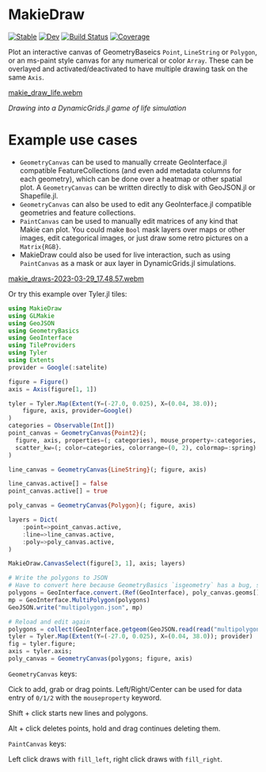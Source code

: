 # MakieDraw

[![Stable](https://img.shields.io/badge/docs-stable-blue.svg)](https://MakieOrg.github.io/MakieDraw.jl/stable/)
[![Dev](https://img.shields.io/badge/docs-dev-blue.svg)](https://MakieOrg.github.io/MakieDraw.jl/dev/)
[![Build Status](https://github.com/MakieOrg/MakieDraw.jl/actions/workflows/CI.yml/badge.svg?branch=main)](https://github.com/MakieOrg/MakieDraw.jl/actions/workflows/CI.yml?query=branch%3Amain)
[![Coverage](https://codecov.io/gh/MakieOrg/MakieDraw.jl/branch/main/graph/badge.svg)](https://codecov.io/gh/MakieOrg/MakieDraw.jl)


Plot an interactive canvas of GeometryBaseics `Point`, `LineString` or `Polygon`, or an ms-paint style canvas for any numerical or color `Array`. These can be overlayed and activated/deactivated to have multiple drawing task on the same `Axis`.

[makie_draw_life.webm](https://user-images.githubusercontent.com/2534009/228633357-52798d12-36dc-4bb7-a1d4-fdb620aa5ca6.webm)


_Drawing into a DynamicGrids.jl game of life simulation_

# Example use cases
- `GeometryCanvas` can be used to manually crreate GeoInterface.jl compatible FeatureCollections (and even add metadata columns for each geometry), which can be done over a heatmap or other spatial plot. A `GeometryCanvas` can be written directly to disk with GeoJSON.jl or Shapefile.jl.
- `GeometryCanvas` can also be used to edit any GeoInterface.jl compatible geometries and feature collections.
- `PaintCanvas` can be used to manually edit matrices of any kind that Makie can plot. You could make `Bool` mask layers over maps or other images, edit categorical images, or just draw some retro pictures on a `Matrix{RGB}`. 
- MakieDraw could also be used for live interaction, such as using `PaintCanvas` as a mask or aux layer in DynamicGrids.jl simulations.

[makie_draws-2023-03-29_17.48.57.webm](https://user-images.githubusercontent.com/2534009/228595860-ae996719-c4a3-4479-b4da-f65183da867a.webm)

Or try this example over Tyler.jl tiles:

```julia
using MakieDraw
using GLMakie
using GeoJSON
using GeometryBasics
using GeoInterface
using TileProviders
using Tyler
using Extents
provider = Google(:satelite)

figure = Figure()
axis = Axis(figure[1, 1])

tyler = Tyler.Map(Extent(Y=(-27.0, 0.025), X=(0.04, 38.0)); 
    figure, axis, provider=Google()
)
categories = Observable(Int[])
point_canvas = GeometryCanvas{Point2}(; 
  figure, axis, properties=(; categories), mouse_property=:categories,
  scatter_kw=(; color=categories, colorrange=(0, 2), colormap=:spring)
)

line_canvas = GeometryCanvas{LineString}(; figure, axis)

line_canvas.active[] = false
point_canvas.active[] = true

poly_canvas = GeometryCanvas{Polygon}(; figure, axis)

layers = Dict(
    :point=>point_canvas.active, 
    :line=>line_canvas.active,
    :poly=>poly_canvas.active,
)

MakieDraw.CanvasSelect(figure[3, 1], axis; layers)

# Write the polygons to JSON
# Have to convert here because GeometryBasics `isgeometry` has a bug, see PR #193
polygons = GeoInterface.convert.(Ref(GeoInterface), poly_canvas.geoms[])
mp = GeoInterface.MultiPolygon(polygons)
GeoJSON.write("multipolygon.json", mp)

# Reload and edit again
polygons = collect(GeoInterface.getgeom(GeoJSON.read(read("multipolygon.json"))))
tyler = Tyler.Map(Extent(Y=(-27.0, 0.025), X=(0.04, 38.0)); provider)
fig = tyler.figure;
axis = tyler.axis;
poly_canvas = GeometryCanvas(polygons; figure, axis)
```

`GeometryCanvas` keys:

Cick to add, grab or drag points. Left/Right/Center can be used for data entry of `0/1/2` with the `mouseproperty` keyword.

Shift + click starts new lines and polygons.

Alt + click deletes points, hold and drag continues deleting them.

`PaintCanvas` keys:

Left click draws with `fill_left`, right click draws with `fill_right`.
